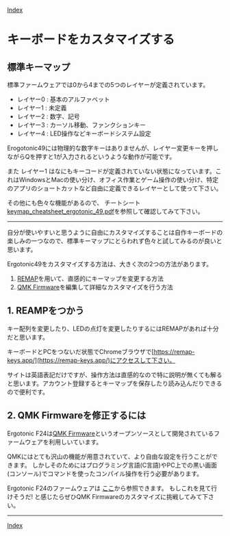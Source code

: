  [Index](index.md)
 
 # キーボードをカスタマイズする

##  標準キーマップ


標準ファームウェアでは0から4までの5つのレイヤーが定義されています。

 - レイヤー0  : 基本のアルファベット
 - レイヤー1  : 未定義 
 - レイヤー2  : 数字、記号
 - レイヤー3  : カーソル移動、ファンクションキー
 - レイヤー4  : LED操作などキーボードシステム設定

Erogotonic49には物理的な数字キーはありませんが、レイヤー変更キーを押しながらQを押すと1が入力されるというような動作が可能です。

また レイヤー1 はなにもキーコードが定義されていない状態になっています。これはWindowsとMacの使い分け、オフィス作業とゲーム操作の使い分け、特定のアプリのショートカットなど自由に定義できるレイヤーとして使って下さい。

その他にも色々な機能があるので、 チートシート [keymap_cheatsheet_ergotonic_49.pdf](img/keymap_cheatsheet_ergotonic_49.pdf)を参照して確認してみて下さい。

----
自分が使いやすいと思うように自由にカスタマイズすることは自作キーボードの楽しみの一つなので、標準キーマップにとらわれず色々と試してみるのが良いと思います。

Ergotonic49をカスタマイズする方法は、大きく次の2つの方法があります。
  1. [REMAP](https://remap-keys.app/)を用いて、直感的にキーマップを変更する方法
  2. [QMK Firmware](https://docs.qmk.fm/)を編集して詳細なカスタマイズを行う方法

## 1. REAMPをつかう

キー配列を変更したり、LEDの点灯を変更したりするにはREMAPがあれば十分だと思います。

キーボードとPCをつないだ状態でChromeブラウザで[https://remap-keys.app/](https://remap-keys.app/)にアクセスして下さい。

サイトは英語表記だけですが、操作方法は直感的なので特に説明が無くても解ると思います。アカウント登録するとキーマップを保存したり読み込んだりできるので便利です。

## 2. QMK Firmwareを修正するには

Ergotonic F24は[QMK Firmware](https://docs.qmk.fm/)というオープンソースとして開発されているファームウェアを利用しいています。

QMKにはとても沢山の機能が用意されていて、より自由な設定を行うことができます。
しかしそのためにはプログラミング言語(C言語)やPC上での黒い画面(コンソール)でコマンドを使ったコンパイル操作を行う必要があります。

Ergotonic F24のファームウェアは [ここ](https://github.com/hanachi-ap/ergotonic_f24)から参照できます。
もしこれを見て行けそうだ! と感じたらぜひQMK Firmwareのカスタマイズに挑戦してみて下さい。


----
 [Index](index.md)